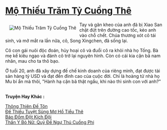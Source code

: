 <a href="https://truyenwiki.net/mo-thieu-tram-ty-cuong-the.36591/" title="Mộ Thiếu Trăm Tỷ Cuồng Thê"><h1>Mộ Thiếu Trăm Tỷ Cuồng Thê</h1></a><div style="display:table"><img align="right" style="float: left; padding: 10px;" src="https://truyenwiki.net/a/img/str/src/36591.jpg" alt="Mộ Thiếu Trăm Tỷ Cuồng Thê">Tay và gân kheo của anh đã bị Xiao San chặt đứt trên đường cao tốc, kéo anh vào chỗ chết. Chúa thương xót cô tái sinh, và mở mắt ra lần nữa, cô, Song Xingchen, đã sống lại.<p></p> Cô con gái nuôi độc đoán, hủy hoại cô và đuổi cô ra khỏi nhà họ Tống. Bà mẹ kế kiêu ngạo và đánh cô trở lại nguyên hình. Còn có cái kia cặn bã nam nhân, mau cho ta thô bạo.<p></p> Ở tuổi 20, anh đã xây dựng đế chế kinh doanh của riêng mình, đạt được tài sản hàng tỷ USD và đạt đến đỉnh cao của cuộc đời. Chỉ là hoàng tử nhà họ Mu bí ẩn mà thôi, "Hành hạ cặn bã thật ngầu, khi nào thì sinh con với anh?"</div><p><br><b>Truyện Hay Khác :</b></p><a href="https://truyenwiki.net/thong-thien-de-ton.36288/" alt="Thông Thiên Đế Tôn">Thông Thiên Đế Tôn</a><br/><a href="https://github.com/nownovels/wikidich/tree/master/truyenhay/38126" alt="Đế Thiếu Tuyệt Sủng Mơ Hồ Tiểu Thê">Đế Thiếu Tuyệt Sủng Mơ Hồ Tiểu Thê</a><br/><a href="https://sangtacviet.wordpress.com/2020/10/22/bao-dom-dot-kich-doi/" alt="Báo Đốm Đột Kích Đội">Báo Đốm Đột Kích Đội</a><br/><a href="https://sangtacviet.wordpress.com/2020/10/22/than-y-bo-nu-quy-de-ngu-thu-cuong-phi/" alt="Thần Y Bỏ Nữ: Quỷ Đế Ngự Thú Cuồng Phi">Thần Y Bỏ Nữ: Quỷ Đế Ngự Thú Cuồng Phi</a><br/>